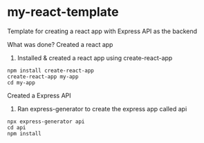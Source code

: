 # my-react-template
 Template for creating a react app with Express API as the backend

What was done?
Created a react app
1. Installed & created a react app using create-react-app 
```
npm install create-react-app
create-react-app my-app
cd my-app
```

Created a Express API
1. Ran express-generator to create the express app called api
```
npx express-generator api
cd api
npm install 

```
